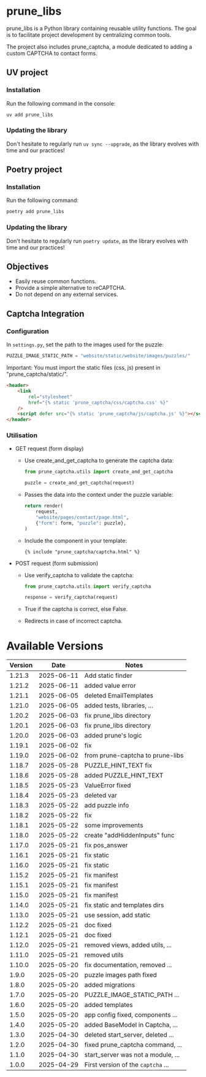 # prune_libs

prune_libs is a Python library containing reusable utility functions.
The goal is to facilitate project development by centralizing common tools.

The project also includes prune_captcha, a module dedicated to adding a custom CAPTCHA to contact forms.

## UV project

### Installation

Run the following command in the console:

```bash
uv add prune_libs
```

### Updating the library

Don't hesitate to regularly run `uv sync --upgrade`, as the library evolves with time and our practices!

## Poetry project

### Installation

Run the following command:

```bash
poetry add prune_libs
```

### Updating the library

Don't hesitate to regularly run `poetry update`, as the library evolves with time and our practices!

## Objectives

-   Easily reuse common functions.
-   Provide a simple alternative to reCAPTCHA.
-   Do not depend on any external services.

## Captcha Integration

### Configuration

In `settings.py`, set the path to the images used for the puzzle:

```python
PUZZLE_IMAGE_STATIC_PATH = "website/static/website/images/puzzles/"
```

Important: You must import the static files (css, js) present in "prune_captcha/static/".

```html
<header>
    <link
        rel="stylesheet"
        href="{% static 'prune_captcha/css/captcha.css' %}"
    />
    <script defer src="{% static 'prune_captcha/js/captcha.js' %}"></script>
</header>
```

### Utilisation

-   GET request (form display)

    -   Use create_and_get_captcha to generate the captcha data:

        ```python
        from prune_captcha.utils import create_and_get_captcha
        ```

        ```python
        puzzle = create_and_get_captcha(request)
        ```

    -   Passes the data into the context under the puzzle variable:

        ```python
        return render(
            request,
            "website/pages/contact/page.html",
            {"form": form, "puzzle": puzzle},
        )
        ```

    -   Include the component in your template:

        ```
        {% include "prune_captcha/captcha.html" %}
        ```

-   POST request (form submission)

    -   Use verify_captcha to validate the captcha:

        ```python
        from prune_captcha.utils import verify_captcha
        ```

        ```python
        response = verify_captcha(request)
        ```

    -   True if the captcha is correct, else False.

    -   Redirects in case of incorrect captcha.

# Available Versions

| Version | Date       | Notes                              |
| ------- | ---------- | ---------------------------------- |
| 1.21.3  | 2025-06-11 | Add static finder                  |
| 1.21.2  | 2025-06-11 | added value error                  |
| 1.21.1  | 2025-06-05 | deleted EmailTemplates             |
| 1.21.0  | 2025-06-05 | added tests, libraries, ...        |
| 1.20.2  | 2025-06-03 | fix prune_libs directory           |
| 1.20.1  | 2025-06-03 | fix prune_libs directory           |
| 1.20.0  | 2025-06-03 | added prune's logic                |
| 1.19.1  | 2025-06-02 | fix                                |
| 1.19.0  | 2025-06-02 | from prune-captcha to prune-libs   |
| 1.18.7  | 2025-05-28 | PUZZLE_HINT_TEXT fix               |
| 1.18.6  | 2025-05-28 | added PUZZLE_HINT_TEXT             |
| 1.18.5  | 2025-05-23 | ValueError fixed                   |
| 1.18.4  | 2025-05-23 | deleted var                        |
| 1.18.3  | 2025-05-22 | add puzzle info                    |
| 1.18.2  | 2025-05-22 | fix                                |
| 1.18.1  | 2025-05-22 | some improvements                  |
| 1.18.0  | 2025-05-22 | create "addHiddenInputs" func      |
| 1.17.0  | 2025-05-21 | fix pos_answer                     |
| 1.16.1  | 2025-05-21 | fix static                         |
| 1.16.0  | 2025-05-21 | fix static                         |
| 1.15.2  | 2025-05-21 | fix manifest                       |
| 1.15.1  | 2025-05-21 | fix manifest                       |
| 1.15.0  | 2025-05-21 | fix manifest                       |
| 1.14.0  | 2025-05-21 | fix static and templates dirs      |
| 1.13.0  | 2025-05-21 | use session, add static            |
| 1.12.2  | 2025-05-21 | doc fixed                          |
| 1.12.1  | 2025-05-21 | doc fixed                          |
| 1.12.0  | 2025-05-21 | removed views, added utils, ...    |
| 1.11.0  | 2025-05-21 | removed utils                      |
| 1.10.0  | 2025-05-20 | fix documentation, removed ...     |
| 1.9.0   | 2025-05-20 | puzzle images path fixed           |
| 1.8.0   | 2025-05-20 | added migrations                   |
| 1.7.0   | 2025-05-20 | PUZZLE_IMAGE_STATIC_PATH ...       |
| 1.6.0   | 2025-05-20 | added templates                    |
| 1.5.0   | 2025-05-20 | app config fixed, components ...   |
| 1.4.0   | 2025-05-20 | added BaseModel in Captcha, ...    |
| 1.3.0   | 2025-04-30 | deleted start_server, deleted ...  |
| 1.2.0   | 2025-04-30 | fixed prune_captcha command, ...   |
| 1.1.0   | 2025-04-30 | start_server was not a module, ... |
| 1.0.0   | 2025-04-29 | First version of the `captcha` ... |
